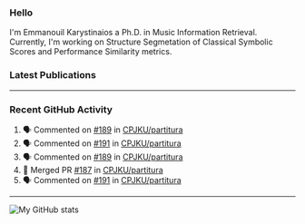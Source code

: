 ### Hello

I'm Emmanouil Karystinaios a Ph.D. in Music Information Retrieval.
Currently, I'm working on Structure Segmetation of Classical Symbolic Scores and Performance Similarity metrics.


### Latest Publications

<!-- BLOG-POST-LIST:START -->
<!-- BLOG-POST-LIST:END -->

---

### Recent GitHub Activity
  
<!--START_SECTION:activity-->
1. 🗣 Commented on [#189](https://github.com/CPJKU/partitura/issues/189) in [CPJKU/partitura](https://github.com/CPJKU/partitura)
2. 🗣 Commented on [#191](https://github.com/CPJKU/partitura/issues/191) in [CPJKU/partitura](https://github.com/CPJKU/partitura)
3. 🗣 Commented on [#189](https://github.com/CPJKU/partitura/issues/189) in [CPJKU/partitura](https://github.com/CPJKU/partitura)
4. 🎉 Merged PR [#187](https://github.com/CPJKU/partitura/pull/187) in [CPJKU/partitura](https://github.com/CPJKU/partitura)
5. 🗣 Commented on [#191](https://github.com/CPJKU/partitura/issues/191) in [CPJKU/partitura](https://github.com/CPJKU/partitura)
<!--END_SECTION:activity-->

---

![My GitHub stats](https://github-readme-stats.vercel.app/api?username=manoskary&show_icons=true&theme=radical)


<!--
**manoskary/manoskary** is a ✨ _special_ ✨ repository because its `README.md` (this file) appears on your GitHub profile.

Here are some ideas to get you started:

- 🔭 I’m currently working on ...
- 🌱 I’m currently learning ...
- 👯 I’m looking to collaborate on ...
- 🤔 I’m looking for help with ...
- 💬 Ask me about ...
- 📫 How to reach me: ...
- 😄 Pronouns: ...
- ⚡ Fun fact: ...
-->
